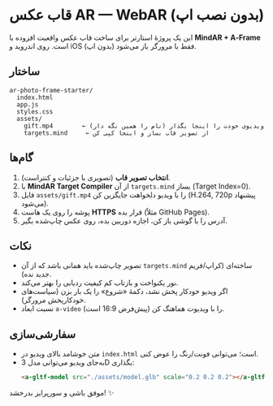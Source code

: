 # قاب عکس AR — WebAR (بدون نصب اپ)
این یک پروژهٔ استارتر برای ساخت قاب عکس واقعیت افزوده با **MindAR + A‑Frame** است. روی اندروید و iOS فقط با مرورگر باز می‌شود (بدون اپ).

## ساختار
```
ar-photo-frame-starter/
  index.html
  app.js
  styles.css
  assets/
    gift.mp4        ← ویدیوی خودت را اینجا بگذار (نام را همین نگه دار)
    targets.mind     ← از تصویر قاب بساز و اینجا کپی کن
```

## گام‌ها
1) **انتخاب تصویر قاب** (تصویری با جزئیات و کنتراست).  
2) با **MindAR Target Compiler** از آن `targets.mind` بساز (Target Index=0).  
3) فایل `assets/gift.mp4` را با ویدیو دلخواهت جایگزین کن (H.264, 720p پیشنهاد می‌شود).  
4) پوشه را روی یک هاست **HTTPS** قرار بده (مثلاً GitHub Pages).  
5) آدرس را با گوشی باز کن، اجازه دوربین بده، روی عکس چاپ‌شده بگیر.

## نکات
- تصویر چاپ‌شده باید همانی باشد که از آن `targets.mind` ساخته‌ای (کراپ/فریم جدید نده).  
- نور یکنواخت و بازتاب کم کیفیت ردیابی را بهتر می‌کند.  
- اگر ویدیو خودکار پخش نشد، دکمهٔ «شروع» را یک بار بزن (سیاست‌های خودکارپخش مرورگر).  
- نسبت ابعاد `a-video` را با ویدیوت هماهنگ کن (پیش‌فرض 16:9 است).

## سفارشی‌سازی
- متن خوشامد بالای ویدیو در `index.html` است؛ می‌توانی فونت/رنگ را عوض کنی.  
- به‌جای ویدیو می‌توانی مدل 3D بگذاری:
  ```html
  <a-gltf-model src="./assets/model.glb" scale="0.2 0.2 0.2"></a-gltf-model>
  ```

موفق باشی و سورپرایز بدرخشد! ✨
